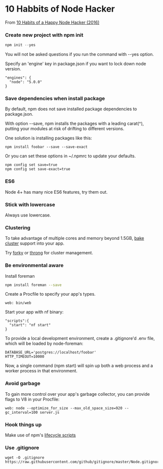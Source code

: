 # 10 Habbits of Node Hacker

From [10 Habits of a Happy Node Hacker (2016)](http://blog.heroku.com/archives/2015/11/10/node-habits-2016)

### Create new project with npm init

```javascript
npm init --yes
```
You will not be asked questions if you run the command with --yes option.

Specify an 'engine' key in package.json if you want to lock down node version.

```
"engines": {
  "node": "5.0.0"
}
```

### Save dependencies when install package

By default, npm does not save installed package dependencies to package.json.

With option --save, npm installs the packages with a leading carat(^), putting
your modules at risk of drifting to different versions.

One solution is installing packages like this:

```
npm install foobar --save --save-exact
```

Or you can set these options in ~/.npmrc to update your defaults.

```
npm config set save=true
npm config set save-exact=true
```

### ES6

Node 4+ has many nice ES6 features, try them out.

### Stick with lowercase

Always use lowercase.

### Clustering

To take advantage of multiple cores and memory beyond 1.5GB,
[bake cluster](https://nodejs.org/api/cluster.html) support into your app.

Try [forky](https://www.npmjs.com/package/forky) or
[throng](https://www.npmjs.com/package/throng) for cluster management.

### Be environmental aware

Install foreman
```bash
npm install foreman --save
```

Create a Procfile to specify your app's types.
```
web: bin/web
```

Start your app with nf binary:
```
"scripts":{
  "start": "nf start"
}
```

To provide a local development environment, create a .gitignore'd .env file,
which will be loaded by node-foreman:
```
DATABASE_URL='postgres://localhost/foobar'
HTTP_TIMEOUT=10000
```

Now, a single command (npm start) will spin up both a web process and a worker
process in that environment.

### Avoid garbage

To gain more control over your app's garbage collector, you can provide flags
to V8 in your Procfile:
```
web: node --optimize_for_size --max_old_space_size=920 --gc_interval=100 server.js
```

### Hook things up

Make use of npm's [lifecycle scripts](https://docs.npmjs.com/misc/scripts)

### Use .gitignore

```
wget -O .gitignore https://raw.githubusercontent.com/github/gitignore/master/Node.gitignore
```
